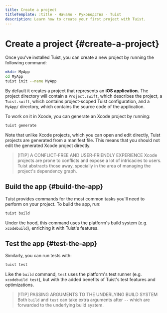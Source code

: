 ```yaml
---
title: Create a project
titleTemplate: :title · Начало · Руководства · Tuist
description: Learn how to create your first project with Tuist.
---
```


# Create a project {#create-a-project}

Once you've installed Tuist, you can create a new project by running the following command:

```bash
mkdir MyApp
cd MyApp
tuist init --name MyApp
```

By default it creates a project that represents an **iOS application.** The project directory will contain a `Project.swift`, which describes the project, a `Tuist.swift`, which contains project-scoped Tuist configuration, and a `MyApp/` directory, which contains the source code of the application.

To work on it in Xcode, you can generate an Xcode project by running:

```bash
tuist generate
```

Note that unlike Xcode projects, which you can open and edit directly, Tuist projects are generated from a manifest file. This means that you should not edit the generated Xcode project directly.

> [!TIP] A CONFLICT-FREE AND USER-FRIENDLY EXPERIENCE
> Xcode projects are prone to conflicts and expose a lot of intricacies to users. Tuist abstracts those away, specially in the area of managing the project's dependency graph.

## Build the app {#build-the-app}

Tuist provides commands for the most common tasks you'll need to perform on your project. To build the app, run:

```bash
tuist build
```

Under the hood, this command uses the platform's build system (e.g. `xcodebuild`), enriching it with Tuist's features.

## Test the app {#test-the-app}

Similarly, you can run tests with:

```bash
tuist test
```

Like the `build` command, `test` uses the platform's test runner (e.g. `xcodebuild test`), but with the added benefits of Tuist's test features and optimizations.

> [!TIP] PASSING ARGUMENTS TO THE UNDERLYING BUILD SYSTEM
> Both `build` and `test` can take extra arguments after `--` which are forwarded to the underlying build system.
